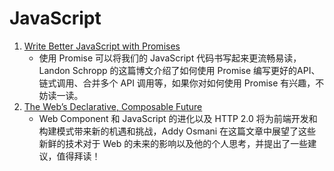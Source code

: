 JavaScript
==========

1. [Write Better JavaScript with Promises](http://davidwalsh.name/write-javascript-promises)
    - 使用 Promise 可以将我们的 JavaScript 代码书写起来更流畅易读， Landon Schropp 的这篇博文介绍了如何使用 Promise 编写更好的API、链式调用、合并多个 API 调用等，如果你对如何使用 Promise 有兴趣，不妨读一读。
2. [The Web’s Declarative, Composable Future](http://addyosmani.com/blog/the-webs-declarative-composable-future/)
    - Web Component 和 JavaScript 的进化以及 HTTP 2.0 将为前端开发和构建模式带来新的机遇和挑战，Addy Osmani 在这篇文章中展望了这些新鲜的技术对于 Web 的未来的影响以及他的个人思考，并提出了一些建议，值得拜读！
